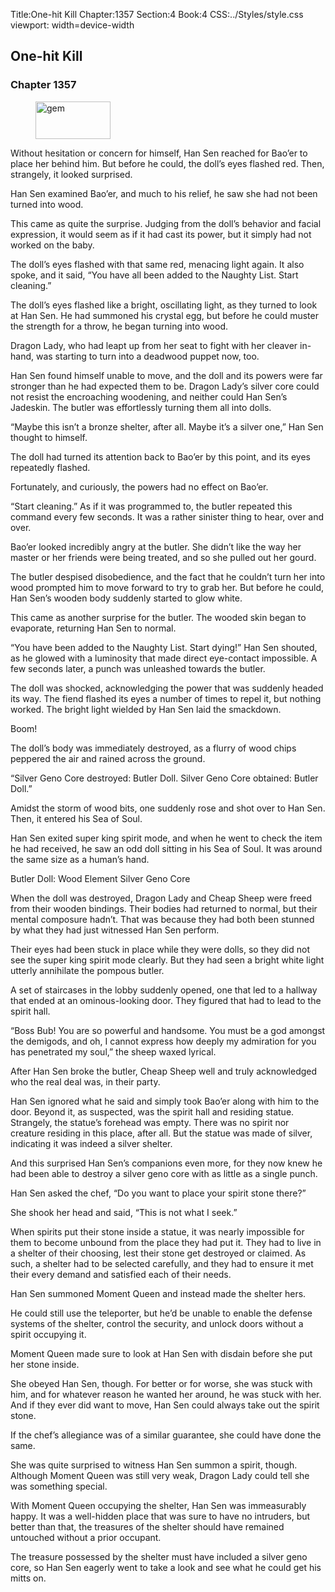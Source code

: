 Title:One-hit Kill 
Chapter:1357 
Section:4 
Book:4 
CSS:../Styles/style.css 
viewport: width=device-width
  
## One-hit Kill
### Chapter 1357 
<figure>
	<img src="../Images/gem.gif" alt="gem" id="gem" width="120" height="60" />
</figure>
  

  
  Without hesitation or concern for himself, Han Sen reached for Bao’er to place her behind him. But before he could, the doll’s eyes flashed red. Then, strangely, it looked surprised.

Han Sen examined Bao’er, and much to his relief, he saw she had not been turned into wood.

This came as quite the surprise. Judging from the doll’s behavior and facial expression, it would seem as if it had cast its power, but it simply had not worked on the baby.

The doll’s eyes flashed with that same red, menacing light again. It also spoke, and it said, “You have all been added to the Naughty List. Start cleaning.”

The doll’s eyes flashed like a bright, oscillating light, as they turned to look at Han Sen. He had summoned his crystal egg, but before he could muster the strength for a throw, he began turning into wood.

Dragon Lady, who had leapt up from her seat to fight with her cleaver in-hand, was starting to turn into a deadwood puppet now, too.

Han Sen found himself unable to move, and the doll and its powers were far stronger than he had expected them to be. Dragon Lady’s silver core could not resist the encroaching woodening, and neither could Han Sen’s Jadeskin. The butler was effortlessly turning them all into dolls.

“Maybe this isn’t a bronze shelter, after all. Maybe it’s a silver one,” Han Sen thought to himself.

The doll had turned its attention back to Bao’er by this point, and its eyes repeatedly flashed.

Fortunately, and curiously, the powers had no effect on Bao’er.

“Start cleaning.” As if it was programmed to, the butler repeated this command every few seconds. It was a rather sinister thing to hear, over and over.

Bao’er looked incredibly angry at the butler. She didn’t like the way her master or her friends were being treated, and so she pulled out her gourd.

The butler despised disobedience, and the fact that he couldn’t turn her into wood prompted him to move forward to try to grab her. But before he could, Han Sen’s wooden body suddenly started to glow white.

This came as another surprise for the butler. The wooded skin began to evaporate, returning Han Sen to normal.

“You have been added to the Naughty List. Start dying!” Han Sen shouted, as he glowed with a luminosity that made direct eye-contact impossible. A few seconds later, a punch was unleashed towards the butler.

The doll was shocked, acknowledging the power that was suddenly headed its way. The fiend flashed its eyes a number of times to repel it, but nothing worked. The bright light wielded by Han Sen laid the smackdown.

Boom!

The doll’s body was immediately destroyed, as a flurry of wood chips peppered the air and rained across the ground.

“Silver Geno Core destroyed: Butler Doll. Silver Geno Core obtained: Butler Doll.”

Amidst the storm of wood bits, one suddenly rose and shot over to Han Sen. Then, it entered his Sea of Soul.

Han Sen exited super king spirit mode, and when he went to check the item he had received, he saw an odd doll sitting in his Sea of Soul. It was around the same size as a human’s hand.

Butler Doll: Wood Element Silver Geno Core

When the doll was destroyed, Dragon Lady and Cheap Sheep were freed from their wooden bindings. Their bodies had returned to normal, but their mental composure hadn’t. That was because they had both been stunned by what they had just witnessed Han Sen perform.

Their eyes had been stuck in place while they were dolls, so they did not see the super king spirit mode clearly. But they had seen a bright white light utterly annihilate the pompous butler.

A set of staircases in the lobby suddenly opened, one that led to a hallway that ended at an ominous-looking door. They figured that had to lead to the spirit hall.

“Boss Bub! You are so powerful and handsome. You must be a god amongst the demigods, and oh, I cannot express how deeply my admiration for you has penetrated my soul,” the sheep waxed lyrical.

After Han Sen broke the butler, Cheap Sheep well and truly acknowledged who the real deal was, in their party.

Han Sen ignored what he said and simply took Bao’er along with him to the door. Beyond it, as suspected, was the spirit hall and residing statue. Strangely, the statue’s forehead was empty. There was no spirit nor creature residing in this place, after all. But the statue was made of silver, indicating it was indeed a silver shelter.

And this surprised Han Sen’s companions even more, for they now knew he had been able to destroy a silver geno core with as little as a single punch.

Han Sen asked the chef, “Do you want to place your spirit stone there?”

She shook her head and said, “This is not what I seek.”

When spirits put their stone inside a statue, it was nearly impossible for them to become unbound from the place they had put it. They had to live in a shelter of their choosing, lest their stone get destroyed or claimed. As such, a shelter had to be selected carefully, and they had to ensure it met their every demand and satisfied each of their needs.

Han Sen summoned Moment Queen and instead made the shelter hers.

He could still use the teleporter, but he’d be unable to enable the defense systems of the shelter, control the security, and unlock doors without a spirit occupying it.

Moment Queen made sure to look at Han Sen with disdain before she put her stone inside.

She obeyed Han Sen, though. For better or for worse, she was stuck with him, and for whatever reason he wanted her around, he was stuck with her. And if they ever did want to move, Han Sen could always take out the spirit stone.

If the chef’s allegiance was of a similar guarantee, she could have done the same.

She was quite surprised to witness Han Sen summon a spirit, though. Although Moment Queen was still very weak, Dragon Lady could tell she was something special.

With Moment Queen occupying the shelter, Han Sen was immeasurably happy. It was a well-hidden place that was sure to have no intruders, but better than that, the treasures of the shelter should have remained untouched without a prior occupant.

The treasure possessed by the shelter must have included a silver geno core, so Han Sen eagerly went to take a look and see what he could get his mitts on.
